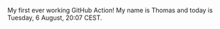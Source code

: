 My first ever working GitHub Action!
My name is Thomas and today is Tuesday, 6 August, 20:07 CEST. 
